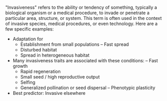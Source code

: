 "Invasiveness" refers to the ability or tendency of something, typically a biological organism or a medical procedure, to invade or penetrate a particular area, structure, or system. This term is often used in the context of invasive species, medical procedures, or even technology. Here are a few specific examples:

- Adaptation for
	- Establishment from small populations – Fast spread  
	- Disturbed habitat  
	- Spread in heterogeneous habitat
- Many invasiveness traits are associated with these conditions: – Fast growth
	- Rapid regeneration  
	- Small seed / high reproductive output
	- Selfing
	- Generalized pollination or seed dispersal – Phenotypic plasticity
- Best predictor: Invasive elsewhere
